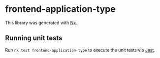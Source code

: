 # frontend-application-type

This library was generated with [Nx](https://nx.dev).

## Running unit tests

Run `nx test frontend-application-type` to execute the unit tests via [Jest](https://jestjs.io).

